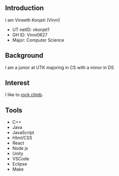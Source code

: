 ## Introduction

I am Vineeth Konjeti (Vinni)
* UT netID: vkonjet1
* GH ID: Vinni0627
* Major: Computer Science

## Background
I am a junior at UTK majoring in CS with a minor in DS

## Interest
I like to [rock climb](https://www.google.com/search?channel=fen&client=firefox-b-1-d&q=rock+climbing).

## Tools
* C++
* Java
* JavaScript
* Html/CSS
* React
* Node js
* Unity
* VSCode
* Eclipse
* Make
